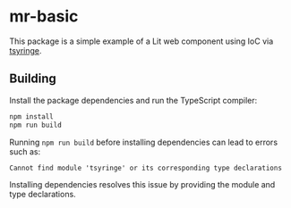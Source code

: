 # mr-basic

This package is a simple example of a Lit web component using IoC via [tsyringe](https://www.npmjs.com/package/tsyringe).

## Building

Install the package dependencies and run the TypeScript compiler:

```bash
npm install
npm run build
```

Running `npm run build` before installing dependencies can lead to errors such as:

```
Cannot find module 'tsyringe' or its corresponding type declarations
```

Installing dependencies resolves this issue by providing the module and type declarations.

